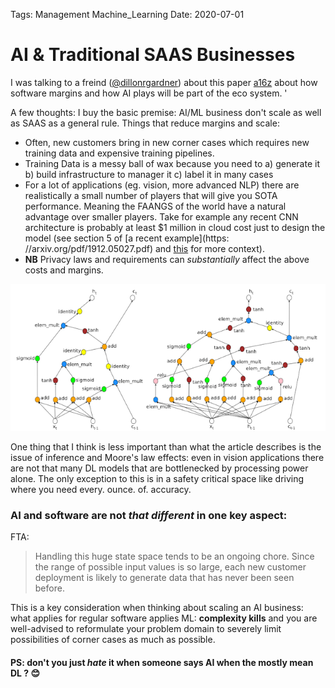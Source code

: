 Tags: Management
			Machine_Learning
Date: 2020-07-01			
			
# AI & Traditional SAAS Businesses 

I was talking to a freind ([@dillonrgardner](https://twitter.com/dillonrgardner)) about this paper [a16z](https://a16z.com/2020/02/16/the-new-business-of-ai-and-how-its-different-from-traditional-software/) about how software margins and how AI plays will be part of the eco system. '

A few thoughts: 
I buy the basic premise: AI/ML business don't scale as well as SAAS as a general rule. Things that reduce margins and scale:  

- Often, new customers bring in new corner cases which requires new training data and expensive training pipelines. 
- Training Data is a messy ball of wax because you need to a) generate it b) build infrastructure to manager it c) label it in many cases 
- For a lot of applications (eg. vision, more advanced NLP) there are realistically a small number of players that will give you SOTA performance. Meaning the FAANGS of the world have a natural advantage over smaller players. Take for example any recent CNN architecture is probably at least $1 million in cloud cost just to design the model (see section 5 of  [a recent example](https:	//arxiv.org/pdf/1912.05027.pdf) and [this](https://ai.googleblog.com/2017/05/using-machine-learning-to-explore.html) for more context). 
- **NB** Privacy laws and requirements can *substantially* affect the above costs and margins. 
    
    
![NAS search](SAAS-AI.png)


One thing that I think is less important than what the article describes is the issue of inference and Moore's law effects: even in vision applications there are not that many DL models that are bottlenecked by processing power alone. The only exception to this is  in a safety critical space like driving where you need every. ounce. of. accuracy. 


### AI and software are not *that different* in one key aspect: 
FTA: 
> Handling this huge state space tends to be an ongoing chore. Since 
> the range of possible input values is so large, each new customer 
> deployment is likely to generate data that has never been seen 
> before.

This is a key consideration when thinking about scaling an AI business: what applies for regular software applies ML: **complexity kills** and you are well-advised to reformulate your problem domain to severely limit possibilities of corner cases as much as possible. 


#### PS: don't you just *hate* it when someone says AI when the mostly mean DL ? 😊
